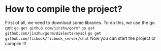 # How to compile the project?
First of all, we need to download some libraries. To do this, we use the go get:
`go get github.com/jinzhu/gorm"`
`go get github.com/jinzhu/gorm/dialects/mysql`
`go get github.com/ficbook/ficbook_server/chat`
Now you can start the project or compile it!